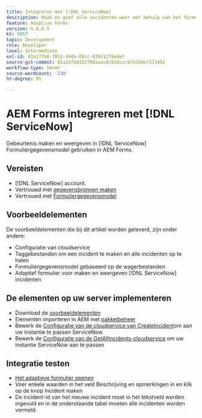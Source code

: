 ```yaml
---
title: Integreren met [!DNL ServiceNow]
description: Maak en geef alle incidenten weer met behulp van het formuliergegevensmodel.
feature: Adaptive Forms
version: 6.4,6.5
kt: 9957
topic: Development
role: Developer
level: Intermediate
exl-id: 93a177b0-7852-44da-89cc-836d127be4e7
source-git-commit: 81a15fb0182760aaac8cb58cccbfe28de7323492
workflow-type: tm+mt
source-wordcount: '230'
ht-degree: 0%

---
```


# AEM Forms integreren met [!DNL ServiceNow]

Gebeurtenis maken en weergeven in [!DNL ServiceNow] Formuliergegevensmodel gebruiken in AEM Forms.

## Vereisten

* [!DNL ServiceNow] account.
* Vertrouwd met [gegevensbronnen maken](https://experienceleague.adobe.com/docs/experience-manager-learn/forms/ic-web-channel-tutorial/parttwo.html)
* Vertrouwd met [Formuliergegevensmodel](https://experienceleague.adobe.com/docs/experience-manager-65/forms/form-data-model/create-form-data-models.html)

## Voorbeeldelementen

De voorbeeldelementen die bij dit artikel worden geleverd, zijn onder andere:
* Configuratie van cloudservice
* Taggebestanden om een incident te maken en alle incidenten op te halen
* Formuliergegevensmodel gebaseerd op de wagerbestanden
* Adaptief formulier voor maken en weergeven [!DNL ServiceNow] incidenten

## De elementen op uw server implementeren

* Download de [voorbeeldelementen](assets/service-now.zip)
* Elementen importeren in AEM met [pakketbeheer](http://localhost:4502/crx/packmgr/index.jsp)
* Bewerk de [Configuratie van de cloudservice van CreateIncident](http://localhost:4502/mnt/overlay/fd/fdm/gui/components/admin/fdmcloudservice/properties.html?item=%2Fconf%2F9957%2Fsettings%2Fcloudconfigs%2Ffdm%2Fcreateincident)om aan uw instantie te passen ServiceNow.
* Bewerk de [Configuratie van de GetAllIncidents-cloudservice](http://localhost:4502/mnt/overlay/fd/fdm/gui/components/admin/fdmcloudservice/properties.html?item=%2Fconf%2F9957%2Fsettings%2Fcloudconfigs%2Ffdm%2Fgetallincidents) om uw instantie ServiceNow aan te passen

## Integratie testen

* [Het adaptieve formulier openen](http://localhost:4502/content/dam/formsanddocuments/create-incident-in-service-now/jcr:content?wcmmode=disabled)
* Voer enkele waarden in het veld Beschrijving en opmerkingen in en klik op de knop Incident maken
* De incident-id van het nieuwe incident moet in het tekstveld worden ingevuld en in de onderstaande tabel moeten alle incidenten worden vermeld.
